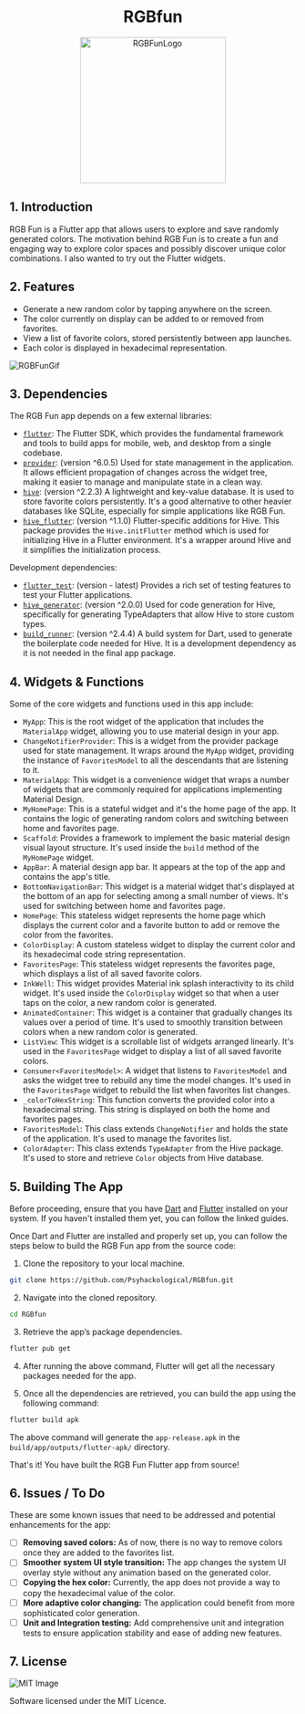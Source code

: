 <h1 align="center">
  RGBfun
</h1>

<p align="center">
  <img src="img/calendarcolor.svg" alt="RGBFunLogo" height="256">
</p>

## 1. Introduction

RGB Fun is a Flutter app that allows users to explore and save randomly generated colors. The motivation behind RGB Fun is to create a fun and engaging way to explore color spaces and possibly discover unique color combinations. I also wanted to try out the Flutter widgets.

## 2. Features

- Generate a new random color by tapping anywhere on the screen.
- The color currently on display can be added to or removed from favorites.
- View a list of favorite colors, stored persistently between app launches.
- Each color is displayed in hexadecimal representation.

![RGBFunGif](img/rgbfun.gif)

## 3. Dependencies

The RGB Fun app depends on a few external libraries:

- [`flutter`](https://api.flutter.dev/): The Flutter SDK, which provides the fundamental framework and tools to build apps for mobile, web, and desktop from a single codebase.
- [`provider`](https://pub.dev/packages/provider): (version ^6.0.5) Used for state management in the application. It allows efficient propagation of changes across the widget tree, making it easier to manage and manipulate state in a clean way.
- [`hive`](https://pub.dev/packages/hive): (version ^2.2.3) A lightweight and key-value database. It is used to store favorite colors persistently. It's a good alternative to other heavier databases like SQLite, especially for simple applications like RGB Fun.
- [`hive_flutter`](https://pub.dev/packages/hive_flutter): (version ^1.1.0) Flutter-specific additions for Hive. This package provides the `Hive.initFlutter` method which is used for initializing Hive in a Flutter environment. It's a wrapper around Hive and it simplifies the initialization process.

Development dependencies:

- [`flutter_test`](https://api.flutter.dev/flutter/flutter_test/flutter_test-library.html): (version - latest) Provides a rich set of testing features to test your Flutter applications.
- [`hive_generator`](https://pub.dev/packages/hive_generator): (version ^2.0.0) Used for code generation for Hive, specifically for generating TypeAdapters that allow Hive to store custom types.
- [`build_runner`](https://pub.dev/packages/build_runner): (version ^2.4.4) A build system for Dart, used to generate the boilerplate code needed for Hive. It is a development dependency as it is not needed in the final app package.

## 4. Widgets & Functions

Some of the core widgets and functions used in this app include:

- `MyApp`: This is the root widget of the application that includes the `MaterialApp` widget, allowing you to use material design in your app.
- `ChangeNotifierProvider`: This is a widget from the provider package used for state management. It wraps around the `MyApp` widget, providing the instance of `FavoritesModel` to all the descendants that are listening to it.
- `MaterialApp`: This widget is a convenience widget that wraps a number of widgets that are commonly required for applications implementing Material Design.
- `MyHomePage`: This is a stateful widget and it's the home page of the app. It contains the logic of generating random colors and switching between home and favorites page.
- `Scaffold`: Provides a framework to implement the basic material design visual layout structure. It's used inside the `build` method of the `MyHomePage` widget.
- `AppBar`: A material design app bar. It appears at the top of the app and contains the app's title.
- `BottomNavigationBar`: This widget is a material widget that's displayed at the bottom of an app for selecting among a small number of views. It's used for switching between home and favorites page.
- `HomePage`: This stateless widget represents the home page which displays the current color and a favorite button to add or remove the color from the favorites.
- `ColorDisplay`: A custom stateless widget to display the current color and its hexadecimal code string representation.
- `FavoritesPage`: This stateless widget represents the favorites page, which displays a list of all saved favorite colors.
- `InkWell`: This widget provides Material ink splash interactivity to its child widget. It's used inside the `ColorDisplay` widget so that when a user taps on the color, a new random color is generated.
- `AnimatedContainer`: This widget is a container that gradually changes its values over a period of time. It's used to smoothly transition between colors when a new random color is generated.
- `ListView`: This widget is a scrollable list of widgets arranged linearly. It's used in the `FavoritesPage` widget to display a list of all saved favorite colors.
- `Consumer<FavoritesModel>`: A widget that listens to `FavoritesModel` and asks the widget tree to rebuild any time the model changes. It's used in the `FavoritesPage` widget to rebuild the list when favorites list changes.
- `_colorToHexString`: This function converts the provided color into a hexadecimal string. This string is displayed on both the home and favorites pages.
- `FavoritesModel`: This class extends `ChangeNotifier` and holds the state of the application. It's used to manage the favorites list.
- `ColorAdapter`: This class extends `TypeAdapter` from the Hive package. It's used to store and retrieve `Color` objects from Hive database.

## 5. Building The App

Before proceeding, ensure that you have [Dart](https://dart.dev/get-dart) and [Flutter](https://flutter.dev/docs/get-started/install) installed on your system. If you haven't installed them yet, you can follow the linked guides.

Once Dart and Flutter are installed and properly set up, you can follow the steps below to build the RGB Fun app from the source code:

1. Clone the repository to your local machine.

```bash
git clone https://github.com/Psyhackological/RGBfun.git
```

2. Navigate into the cloned repository.

```bash
cd RGBfun
```

3. Retrieve the app’s package dependencies.

```bash
flutter pub get
```

4. After running the above command, Flutter will get all the necessary packages needed for the app.

5. Once all the dependencies are retrieved, you can build the app using the following command:

```bash
flutter build apk
```

The above command will generate the `app-release.apk` in the `build/app/outputs/flutter-apk/` directory.

That's it! You have built the RGB Fun Flutter app from source!

## 6. Issues / To Do

These are some known issues that need to be addressed and potential enhancements for the app:

- [ ] **Removing saved colors:** As of now, there is no way to remove colors once they are added to the favorites list.
- [ ] **Smoother system UI style transition:** The app changes the system UI overlay style without any animation based on the generated color.
- [ ] **Copying the hex color:** Currently, the app does not provide a way to copy the hexadecimal value of the color.
- [ ] **More adaptive color changing:** The application could benefit from more sophisticated color generation.
- [ ] **Unit and Integration testing:** Add comprehensive unit and integration tests to ensure application stability and ease of adding new features.

## 7. License

![MIT Image](https://upload.wikimedia.org/wikipedia/commons/0/0c/MIT_logo.svg)

Software licensed under the MIT Licence.
